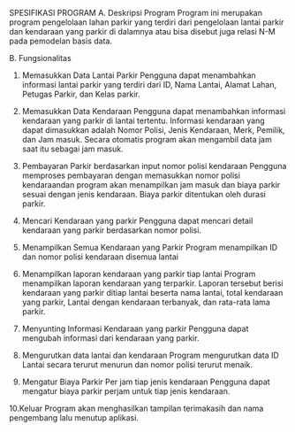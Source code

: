 SPESIFIKASI PROGRAM 
A. Deskripsi Program
	Program ini merupakan program pengelolaan lahan parkir yang terdiri dari pengelolaan lantai parkir dan kendaraan yang parkir di dalamnya atau bisa 
	disebut juga relasi N-M pada pemodelan basis data.

B. Fungsionalitas

1. Memasukkan Data Lantai Parkir
	Pengguna dapat menambahkan informasi lantai parkir yang terdiri dari ID, Nama Lantai, Alamat Lahan, Petugas Parkir, dan Kelas parkir.

2. Memasukkan Data Kendaraan
	Pengguna dapat menambahkan informasi kendaraan yang parkir di lantai tertentu. Informasi kendaraan yang dapat dimasukkan adalah Nomor Polisi,
	Jenis Kendaraan, Merk, Pemilik, dan Jam masuk. Secara otomatis program akan mengambil data jam saat itu sebagai jam masuk.

3. Pembayaran Parkir berdasarkan input nomor polisi kendaraan
	Pengguna memproses pembayaran dengan memasukkan nomor polisi kendaraandan program akan menampilkan jam masuk dan biaya parkir sesuai dengan
	jenis kendaraan. Biaya parkir ditentukan oleh durasi parkir. 

4. Mencari Kendaraan yang parkir
	Pengguna dapat mencari detail kendaraan yang parkir berdasarkan nomor polisi.

5. Menampilkan Semua Kendaraan yang Parkir
	Program menampilkan ID dan nomor polisi kendaraan disemua lantai

6. Menampilkan laporan kendaraan yang parkir tiap lantai
	Program menampilkan laporan kendaraan yang terparkir. Laporan tersebut berisi kendaraan yang parkir ditiap lantai beserta nama lantai, total kendaraan yang parkir,
	Lantai dengan kendaraan terbanyak, dan rata-rata lama parkir.

7. Menyunting Informasi Kendaraan yang parkir
	Pengguna dapat mengubah informasi dari kendaraan yang parkir.

8. Mengurutkan data lantai dan kendaraan
	Program mengurutkan data ID Lantai secara terurut menurun dan nomor polisi terurut menaik.

9. Mengatur Biaya Parkir Per jam tiap jenis kendaraan
	Pengguna dapat mengatur biaya parkir perjam untuk tiap jenis kendaraan.

10.Keluar
	Program akan menghasilkan tampilan terimakasih dan nama pengembang lalu menutup aplikasi. 
 
